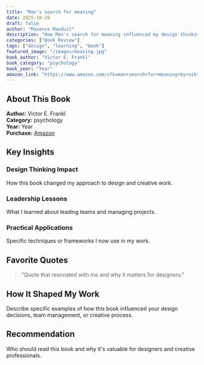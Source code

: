 ```yaml
---
title: "Man's search for meaning"
date: 2025-10-29
draft: false
author: "Maxence Mauduit"
description: "How Man's search for meaning influenced my design thinking"
categories: ["Book Review"]
tags: ["design", "learning", "book"]
featured_image: "/images/meaning.jpg"
book_author: "Victor E. Frankl"
book_category: "psychology"
book_year: "Year"
amazon_link: "https://www.amazon.com/s?k=man+search+for+meaning+by+viktor+frankl&crid=1OWGCEXGA7MIE&sprefix=man+search+for+%2Caps%2C349&ref=nb_sb_ss_i_4_15"
---
```


## About This Book

**Author:** Victor E. Frankl  
**Category:** psychology  
**Year:** Year  
**Purchase:** [Amazon](https://www.amazon.com/s?k=man+search+for+meaning+by+viktor+frankl&crid=1OWGCEXGA7MIE&sprefix=man+search+for+%2Caps%2C349&ref=nb_sb_ss_i_4_15)

## Key Insights

### Design Thinking Impact

How this book changed my approach to design and creative work.

### Leadership Lessons

What I learned about leading teams and managing projects.

### Practical Applications

Specific techniques or frameworks I now use in my work.

## Favorite Quotes

> "Quote that resonated with me and why it matters for designers."

## How It Shaped My Work

Describe specific examples of how this book influenced your design decisions, team management, or creative process.

## Recommendation

Who should read this book and why it's valuable for designers and creative professionals.
